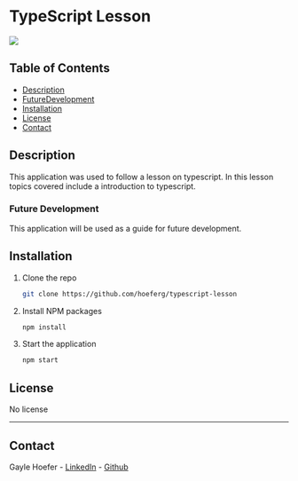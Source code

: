 # TypeScript Lesson

<img src="pexels-lars-h-knudsen-12840460.jpg" />

## Table of Contents  
* [Description](##Description)  
* [FutureDevelopment](##FutureDevelopment)  
* [Installation](##Installation)  
* [License](##License)  
* [Contact](##Contact)  

## Description

This application was used to follow a lesson on typescript. In this lesson topics covered include a introduction to typescript.

### Future Development

This application will be used as a guide for future development.


## Installation

1. Clone the repo
   ```sh
   git clone https://github.com/hoeferg/typescript-lesson
   ```
2. Install NPM packages
   ```sh
   npm install
   ```
3. Start the application
   ```sh
   npm start


## License

No license

---

## Contact
Gayle Hoefer - [LinkedIn](https://www.linkedin.com/in/gayle-hoefer-61a2a3124/) - [Github](https://github.com/hoeferg)
